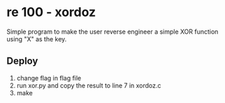 # re 100 - xordoz

Simple program to make the user reverse engineer a simple XOR function using "X" as the key. 

## Deploy

1. change flag in flag file
1. run xor.py and copy the result to line 7 in xordoz.c
1. make
